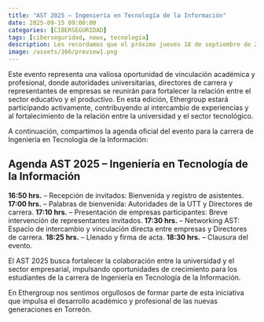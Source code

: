 ```yaml
---
title: "AST 2025 – Ingeniería en Tecnología de la Información"
date: 2025-09-15 09:00:00 
categories: [CIBERSEGURIDAD]
tags: [ciberseguridad, news, tecnología]
description: Les recordamos que el próximo jueves 18 de septiembre de 2025 se llevará a cabo el AST 2025 en las instalaciones de la Universidad Tecnológica de Torreón (UTT).
image: /assets/166/preview1.png
---
```


Este evento representa una valiosa oportunidad de vinculación académica y profesional, donde autoridades universitarias, directores de carrera y representantes de empresas se reunirán para fortalecer la relación entre el sector educativo y el productivo.
En esta edición, Ethergroup estará participando activamente, contribuyendo al intercambio de experiencias y al fortalecimiento de la relación entre la universidad y el sector tecnológico.

A continuación, compartimos la agenda oficial del evento para la carrera de Ingeniería en Tecnología de la Información:

## Agenda AST 2025 – Ingeniería en Tecnología de la Información

**16:50 hrs.** – Recepción de invitados: Bienvenida y registro de asistentes.
**17:00 hrs.** – Palabras de bienvenida: Autoridades de la UTT y Directores de carrera.
**17:10 hrs.** – Presentación de empresas participantes: Breve intervención de representantes invitados.
**17:30 hrs.** – Networking AST: Espacio de intercambio y vinculación directa entre empresas y Directores de carrera.
**18:25 hrs.** – Llenado y firma de acta.
**18:30 hrs.** – Clausura del evento.

El AST 2025 busca fortalecer la colaboración entre la universidad y el sector empresarial, impulsando oportunidades de crecimiento para los estudiantes de la carrera de Ingeniería en Tecnología de la Información.

En Ethergroup nos sentimos orgullosos de formar parte de esta iniciativa que impulsa el desarrollo académico y profesional de las nuevas generaciones en Torreón.
